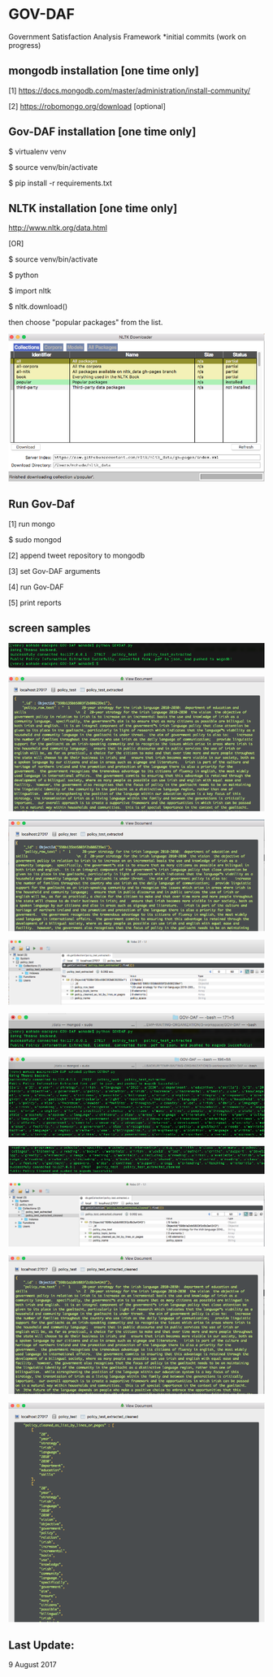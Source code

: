 GOV-DAF
=========

Government Satisfaction Analysis Framework
*initial commits (work on progress)

mongodb installation [one time only]
--------------------
[1] https://docs.mongodb.com/master/administration/install-community/

[2] https://robomongo.org/download [optional]



Gov-DAF installation [one time only]
--------------------
$ virtualenv venv

$ source venv/bin/activate

$ pip install -r requirements.txt

NLTK installation [one time only]
--------------------
 http://www.nltk.org/data.html

[OR]

$ source venv/bin/activate

$ python

$ import nltk

$ nltk.download()

then choose "popular packages" from the list.

![img](screen_samples/nltk.png)

Run Gov-Daf
------------

[1] run mongo

$ sudo mongod

[2] append tweet repository to mongodb

[3] set Gov-DAF arguments

[4] run Gov-DAF

[5] print reports

screen samples
--------------------
![img](screen_samples/s1.png)

![img](screen_samples/s2.png)

![img](screen_samples/s3.png)

![img](screen_samples/s4.png)

![img](screen_samples/s5.png)

![img](screen_samples/s6.png)

![img](screen_samples/s7.png)

![img](screen_samples/s8.png)

![img](screen_samples/s9.png)

![img](screen_samples/s10.png)


Last Update:
------------
9 August 2017